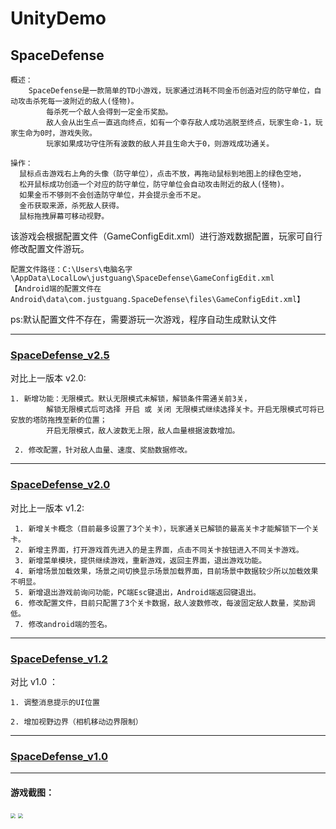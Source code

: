 # UnityDemo

## SpaceDefense


    概述：
        SpaceDefense是一款简单的TD小游戏，玩家通过消耗不同金币创造对应的防守单位，自动攻击杀死每一波附近的敌人(怪物)。
		    每杀死一个敌人会得到一定金币奖励。
		    敌人会从出生点一直逃向终点，如有一个幸存敌人成功逃脱至终点，玩家生命-1，玩家生命为0时，游戏失败。
		    玩家如果成功守住所有波数的敌人并且生命大于0，则游戏成功通关。
        
    操作：
      鼠标点击游戏右上角的头像（防守单位），点击不放，再拖动鼠标到地图上的绿色空地， 
      松开鼠标成功创造一个对应的防守单位，防守单位会自动攻击附近的敌人(怪物)。
      如果金币不够则不会创造防守单位，并会提示金币不足。
      金币获取来源，杀死敌人获得。
      鼠标拖拽屏幕可移动视野。
    
    

该游戏会根据配置文件（GameConfigEdit.xml）进行游戏数据配置，玩家可自行修改配置文件游玩。

    配置文件路径：C:\Users\电脑名字\AppData\LocalLow\justguang\SpaceDefense\GameConfigEdit.xml
    【Android端的配置文件在 Android\data\com.justguang.SpaceDefense\files\GameConfigEdit.xml】

ps:默认配置文件不存在，需要游玩一次游戏，程序自动生成默认文件
	
	
	
	


*****************************************************************************************************
### [SpaceDefense_v2.5](https://github.com/justguang/UnityDemo/releases/tag/SpaceDefense_v2.5)

对比上一版本 v2.0:

    1. 新增功能：无限模式。默认无限模式未解锁，解锁条件需通关前3关，
            解锁无限模式后可选择 开启 或 关闭 无限模式继续选择关卡。开启无限模式可将已安放的塔防拖拽至新的位置；
            开启无限模式，敌人波数无上限，敌人血量根据波数增加。

     2. 修改配置，针对敌人血量、速度、奖励数据修改。

******************************************************************************************************

### [SpaceDefense_v2.0](https://github.com/justguang/UnityDemo/releases/tag/SpaceDefense_v2.0)

对比上一版本 v1.2:

     1. 新增关卡概念（目前最多设置了3个关卡），玩家通关已解锁的最高关卡才能解锁下一个关卡。 
     2. 新增主界面，打开游戏首先进入的是主界面，点击不同关卡按钮进入不同关卡游戏。
     3. 新增菜单模块，提供继续游戏，重新游戏，返回主界面，退出游戏功能。
     4. 新增场景加载效果，场景之间切换显示场景加载界面，目前场景中数据较少所以加载效果不明显。
     5. 新增退出游戏前询问功能，PC端Esc键退出，Android端返回键退出。
     6. 修改配置文件，目前只配置了3个关卡数据，敌人波数修改，每波固定敌人数量，奖励调低。
     7. 修改android端的签名。

******************************************************************************************************

### [SpaceDefense_v1.2](https://github.com/justguang/UnityDemo/releases/tag/SpaceDefense_v1.2)

对比 v1.0 ：
    
    1. 调整消息提示的UI位置 
    
    2. 增加视野边界（相机移动边界限制） 

*******************************************************************************************************

### [SpaceDefense_v1.0](https://github.com/justguang/UnityDemo/releases/tag/SpaceDefense_v1.0)

*******************************************************************************************************

#### 游戏截图：

<img src="https://img2020.cnblogs.com/blog/2518177/202110/2518177-20211028232344010-529876749.png" style="zoom:50%">

<img src="https://img2020.cnblogs.com/blog/2518177/202110/2518177-20211029102644566-657552130.jpg" style="zoom:50%">




